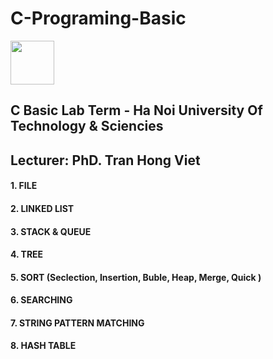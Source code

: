 <!DOCTYPE html>
<html lang="en">
<head>
    <meta charset="UTF-8">
    <meta http-equiv="X-UA-Compatible" content="IE=edge">
    <meta name="viewport" content="width=device-width, initial-scale=1.0">
</head>
<body>
    <h1> C-Programing-Basic</h1> <img src="https://media.giphy.com/media/W0VuY0dTxH9L6vLUJ2/giphy.gif" width="70">
    <h2>C Basic Lab Term - Ha Noi University Of Technology & Sciencies</h2>
    <h2> Lecturer: PhD. Tran Hong Viet</h2>
    <h4>1. FILE</h4>
    <h4>2. LINKED LIST</h4>
    <h4>3. STACK & QUEUE</h4>
    <h4>4. TREE</h4>
    <h4>5. SORT (Seclection, Insertion, Buble, Heap, Merge, Quick )</h4>
    <h4>6. SEARCHING</h4>
    <h4>7. STRING PATTERN MATCHING </h4>
    <h4>8. HASH TABLE</h4>
</body>
</html>
